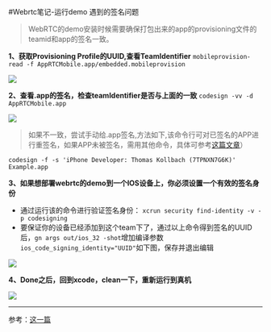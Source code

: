 #Webrtc笔记-运行demo 遇到的签名问题
>WebRTC的demo安装时候需要确保打包出来的app的provisioning文件的teamid和app的签名一致。

**1、获取Provisioning Profile的UUID,查看TeamIdentifier**
`mobileprovision-read -f AppRTCMobile.app/embedded.mobileprovision`

![](http://upload-images.jianshu.io/upload_images/1528347-afbcf4b9a41be6a4.png?imageMogr2/auto-orient/strip%7CimageView2/2/w/1240)



**2、查看.app的签名，检查teamIdentifier是否与上面的一致**
`codesign -vv -d AppRTCMobile.app`

![](http://upload-images.jianshu.io/upload_images/1528347-e25fdc881b8fe633.png?imageMogr2/auto-orient/strip%7CimageView2/2/w/1240)


>如果不一致，尝试手动给.app签名,方法如下,该命令行可对已签名的APP进行重签名，如果APP未被签名，需用其他命令，具体可参考[这篇文章](http://www.cocoachina.com/ios/20141017/9949.html)）

`codesign -f -s 'iPhone Developer: Thomas Kollbach (7TPNXN7G6K)' Example.app`
    

**3、如果想部署webrtc的demo到一个IOS设备上，你必须设置一个有效的签名身份**

* 通过运行该的命令进行验证签名身份：
`xcrun security find-identity -v -p codesigning`
* 要保证你的设备已经添加到这个team下了，通过以上命令得到签名的UUID后，`gn args out/ios_32 -shot`增加编译参数`ios_code_signing_identity="UUID"`如下图，保存并退出编辑

![](http://upload-images.jianshu.io/upload_images/1528347-5b27e901fbc8fa34.png?imageMogr2/auto-orient/strip%7CimageView2/2/w/1240)



**4、Done之后，回到xcode，clean一下，重新运行到真机**

![](http://upload-images.jianshu.io/upload_images/1528347-c460acab6f4567b0.png?imageMogr2/auto-orient/strip%7CimageView2/2/w/1240)


-----
参考：[这一篇](./webrtc的坑，刚刚开踩.md)

